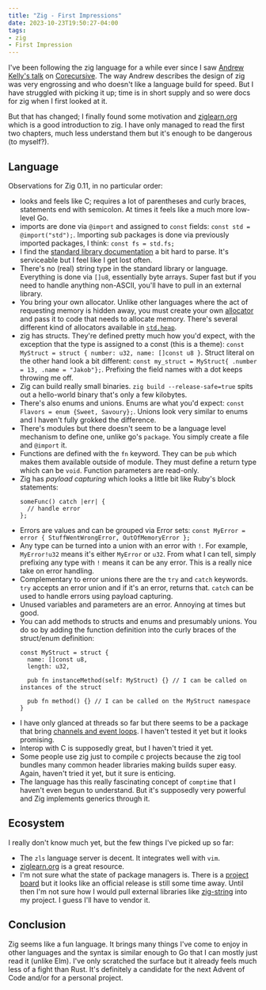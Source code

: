 ```yaml
---
title: "Zig - First Impressions"
date: 2023-10-23T19:50:27-04:00
tags:
- zig
- First Impression
---
```


I've been following the zig language for a while ever since I saw [Andrew Kelly's talk](https://corecursive.com/067-zig-with-andrew-kelley/) on [Corecursive](https://corecursive.com/).
The way Andrew describes the design of zig was very engrossing and who doesn't like a language build
for speed. But I have struggled with picking it up; time is in short supply and so were docs for zig
when I first looked at it.

But that has changed; I finally found some motivation and [ziglearn.org](https://ziglearn.org/) which
is a good introduction to zig. I have only managed to read the first two chapters, much less understand
them but it's enough to be dangerous (to myself?).

## Language

Observations for Zig 0.11, in no particular order:

* looks and feels like C; requires a lot of parentheses and curly braces, statements end with semicolon.
  At times it feels like a much more low-level Go.
* imports are done via `@import` and assigned to `const` fields: `const std = @import("std");`. Importing sub
  packages is done via previously imported packages, I think: `const fs = std.fs;`
* I find the [standard library documentation](https://ziglang.org/documentation/0.11.0/std/#A;std) a bit hard
  to parse. It's serviceable but I feel like I get lost often.
* There's no (real) string type in the standard library or language. Everything is done via `[]u8`, essentially
  byte arrays. Super fast but if you need to handle anything non-ASCII, you'll have to pull in an external
  library.
* You bring your own allocator. Unlike other languages where the act of requesting memory is hidden away,
  you must create your own [allocator](https://ziglang.org/documentation/0.11.0/std/#A;std:mem.Allocator) and pass it to code that needs to allocate memory. There's several
  different kind of allocators available in [`std.heap`](https://ziglang.org/documentation/0.11.0/std/#A;std:heap).
* zig has structs. They're defined pretty much how you'd expect, with the exception that the type is
  assigned to a const (this is a theme): `const MyStruct = struct { number: u32, name: []const u8 }`.
  Struct literal on the other hand look a bit different: `const my_struct = MyStruct{ .number = 13, .name = "Jakob"};`.
  Prefixing the field names with a dot keeps throwing me off.
* Zig can build really small binaries. `zig build --release-safe=true` spits out a hello-world binary
  that's only a few kilobytes.
* There's also enums and unions. Enums are what you'd expect: `const Flavors = enum {Sweet, Savoury};`.
  Unions look very similar to enums and I haven't fully grokked the difference.
* There's modules but there doesn't seem to be a language level mechanism to define one, unlike
  go's `package`. You simply create a file and `@import` it.
* Functions are defined with the `fn` keyword. They can be `pub` which makes them available outside of
  module. They must define a return type which can be `void`. Function parameters are read-only.
* Zig has _payload capturing_ which looks a little bit like Ruby's block statements:
  ```
  someFunc() catch |err| {
    // handle error
  };
  ```
* Errors are values and can be grouped via Error sets: `const MyError = error { StuffWentWrongError, OutOfMemoryError };`
* Any type can be turned into a union with an error with `!`. For example, `MyError!u32` means it's either
  `MyError` or `u32`. From what I can tell, simply prefixing any type with `!` means it can be any
  error. This is a really nice take on error handling.
* Complementary to error unions there are the `try` and `catch` keywords. `try` accepts an error union
  and if it's an error, returns that. `catch` can be used to handle errors using payload capturing.
* Unused variables and parameters are an error. Annoying at times but good.
* You can add methods to structs and enums and presumably unions. You do so by adding the function
  definition into the curly braces of the struct/enum definition:
  ```
  const MyStruct = struct {
    name: []const u8,
    length: u32,

    pub fn instanceMethod(self: MyStruct) {} // I can be called on instances of the struct

    pub fn method() {} // I can be called on the MyStruct namespace
  }
  ```
* I have only glanced at threads so far but there seems to be a package that bring
  [channels and event loops](https://ziglang.org/documentation/0.11.0/std/#A;std:event). I haven't tested
  it yet but it looks promising.
* Interop with C is supposedly great, but I haven't tried it yet.
* Some people use zig just to compile c projects because the zig tool bundles many common header libraries
  making builds super easy. Again, haven't tried it yet, but it sure is enticing.
* The language has this really fascinating concept of `comptime` that I haven't even begun
  to understand. But it's supposedly very powerful and Zig implements generics through it.

## Ecosystem

I really don't know much yet, but the few things I've picked up so far:

* The `zls` language server is decent. It integrates well with `vim`.
* [ziglearn.org](https://ziglearn.org/) is a great resource.
* I'm not sure what the state of package managers is. There is a [project board](https://github.com/ziglang/zig/projects/4)
  but it looks like an official release is still some time away. Until then I'm not sure how
  I would pull external libraries like [zig-string](https://github.com/JakubSzark/zig-string)
  into my project. I guess I'll have to vendor it.


## Conclusion

Zig seems like a fun language. It brings many things I've come to enjoy in other languages and the syntax is
similar enough to Go that I can mostly just read it (unlike Elm). I've only scratched the surface but it already
feels much less of a fight than Rust. It's definitely a candidate for the next
Advent of Code and/or for a personal project.
